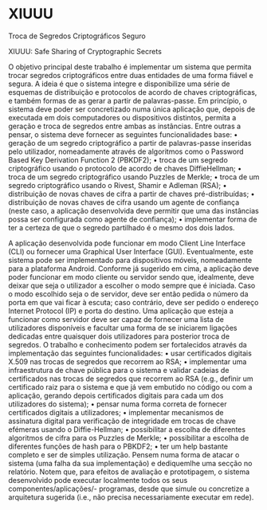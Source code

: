 # XIUUU
Troca de Segredos Criptográficos Seguro

XIUUU: Safe Sharing of Cryptographic Secrets


O objetivo principal deste trabalho é implementar um sistema que permita trocar segredos
criptográficos entre duas entidades de uma forma fiável e segura. A ideia é que o sistema integre e disponibilize uma série de esquemas de distribuição e protocolos de acordo
de chaves criptográficas, e também formas de as gerar a partir de palavras-passe. Em
princípio, o sistema deve poder ser concretizado numa única aplicação que, depois de
executada em dois computadores ou dispositivos distintos, permita a geração e troca de
segredos entre ambas as instâncias. Entre outras a pensar, o sistema deve fornecer as
seguintes funcionalidades base:
• geração de um segredo criptográfico a partir de palavras-passe inseridas pelo utilizador, nomeadamente através de algoritmos como o Password Based Key Derivation
Function 2 (PBKDF2);
• troca de um segredo criptográfico usando o protocolo de acordo de chaves DiffieHellman;
• troca de um segredo criptográfico usando Puzzles de Merkle;
• troca de um segredo criptográfico usando o Rivest, Shamir e Adleman (RSA);
• distribuição de novas chaves de cifra a partir de chaves pré-distribuídas;
• distribuição de novas chaves de cifra usando um agente de confiança (neste caso, a
aplicação desenvolvida deve permitir que uma das instâncias possa ser configurada
como agente de confiança);
• implementar forma de ter a certeza de que o segredo partilhado é o mesmo dos dois
lados.

A aplicação desenvolvida pode funcionar em modo Client Line Interface (CLI) ou fornecer
uma Graphical User Interface (GUI). Eventualmente, este sistema pode ser implementado
para dispositivos móveis, nomeadamente para a plataforma Android. Conforme já sugerido em cima, a aplicação deve poder funcionar em modo cliente ou servidor sendo que,
idealmente, deve deixar que seja o utilizador a escolher o modo sempre que é iniciada.
Caso o modo escolhido seja o de servidor, deve ser então pedida o número da porta em
que vai ficar à escuta; caso contrário, deve ser pedido o endereço Internet Protocol (IP)
e porta do destino. Uma aplicação que esteja a funcionar como servidor deve ser capaz
de fornecer uma lista de utilizadores disponíveis e facultar uma forma de se iniciarem ligações dedicadas entre quaisquer dois utilizadores para posterior troca de segredos. O
trabalho e conhecimento podem ser fortalecidos através da implementação das seguintes
funcionalidades:
• usar certificados digitais X.509 nas trocas de segredos que recorrem ao RSA;
• implementar uma infraestrutura de chave pública para o sistema e validar cadeias de
certificados nas trocas de segredos que recorrem ao RSA (e.g., definir um certificado
raiz para o sistema e que já vem embutido no código ou com a aplicação, gerando
depois certificados digitais para cada um dos utilizadores do sistema);
• pensar numa forma correta de fornecer certificados digitais a utilizadores;
• implementar mecanismos de assinatura digital para verificação de integridade em trocas de chave efémeras usando o Diffie-Hellman;
• possibilitar a escolha de diferentes algoritmos de cifra para os Puzzles de Merkle;
• possibilitar a escolha de diferentes funções de hash para o PBKDF2;
• ter um help bastante completo e ser de simples utilização.
Pensem numa forma de atacar o sistema (uma falha da sua implementação) e dediquemlhe uma secção no relatório. Notem que, para efeitos de avaliação e prototipagem, o
sistema desenvolvido pode executar localmente todos os seus componentes/aplicações/-
programas, desde que simule ou concretize a arquitetura sugerida (i.e., não precisa necessariamente executar em rede).
